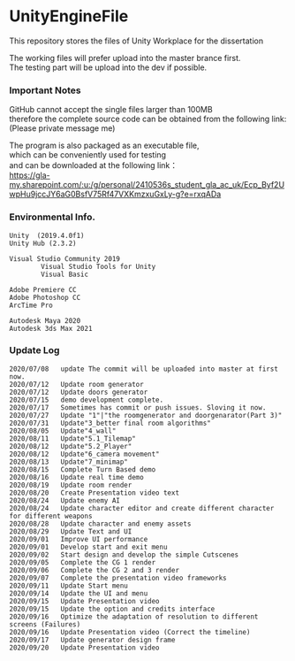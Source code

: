 # UnityEngineFile                 
This repository stores the files of Unity Workplace for the dissertation
    
The working files will prefer upload into the master brance first.  
The testing part will be upload into the dev if possible.


### Important Notes
GitHub cannot accept the single files larger than 100MB   
therefore the complete source code can be obtained from the following link:
(Please private message me)


The program is also packaged as an executable file,   
which can be conveniently used for testing   
and can be downloaded at the following link：  
https://gla-my.sharepoint.com/:u:/g/personal/2410536s_student_gla_ac_uk/Ecp_Byf2UwpHu9jccJY6aG0BsfV75Rf47VXKmzxuGxLy-g?e=rxqADa

### Environmental Info.  
    Unity  (2019.4.0f1) 
    Unity Hub (2.3.2)   
    
    Visual Studio Community 2019   
            Visual Studio Tools for Unity   
            Visual Basic   
    
    Adobe Premiere CC
    Adobe Photoshop CC  
    ArcTime Pro
    
    Autodesk Maya 2020  
    Autodesk 3ds Max 2021  



### Update Log  
    2020/07/08   update The commit will be uploaded into master at first now.  
    2020/07/12   Update room generator
    2020/07/12   Update doors generator
    2020/07/15   demo development complete.     
    2020/07/17   Sometimes has commit or push issues. Sloving it now.    
    2020/07/27   Update "1"|"the roomgenerator and doorgenarator(Part 3)"   
    2020/07/31   Update"3_better final room algorithms"   
    2020/08/05   Update"4_wall"   
    2020/08/11   Update"5.1_Tilemap" 
    2020/08/12   Update"5.2_Player"  
    2020/08/12   Update"6_camera movement"  
    2020/08/13   Update"7_minimap"
    2020/08/15   Complete Turn Based demo  
    2020/08/16   Update real time demo  
    2020/08/19   Update room render  
    2020/08/20   Create Presentation video text
    2020/08/24   Update enemy AI  
    2020/08/24   Update character editor and create different character for different weapons  
    2020/08/28   Update character and enemy assets   
    2020/08/29   Update Text and UI   
    2020/09/01   Improve UI performance   
    2020/09/01   Develop start and exit menu   
    2020/09/02   Start design and develop the simple Cutscenes   
    2020/09/05   Complete the CG 1 render
    2020/09/06   Complete the CG 2 and 3 render
    2020/09/07   Complete the presentation video frameworks
    2020/09/11   Update Start menu
    2020/09/14   Update the UI and menu
    2020/09/15   Update Presentation video
    2020/09/15   Update the option and credits interface
    2020/09/16   Optimize the adaptation of resolution to different screens (Failures)
    2020/09/16   Update Presentation video (Correct the timeline)
    2020/09/17   Update generator design frame
    2020/09/20   Update Presentation video 
